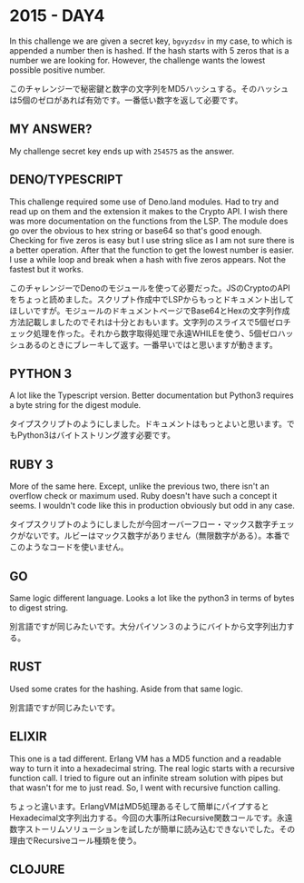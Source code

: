 # 2015 - DAY4

In this challenge we are given a secret key, `bgvyzdsv` in my case, to which is appended a number then is hashed. If the hash starts with 5 zeros that is a number we are looking for. However, the challenge wants the lowest possible positive number.

このチャレンジーで秘密鍵と数字の文字列をMD5ハッシュする。そのハッシュは5個のゼロがあれば有効です。一番低い数字を返して必要です。

## MY ANSWER?

My challenge secret key ends up with `254575` as the answer.

## DENO/TYPESCRIPT

This challenge required some use of Deno.land modules. Had to try and read up on them and the extension it makes to the Crypto API. I wish there was more documentation on the functions from the LSP. The module does go over the obvious to hex string or base64 so that's good enough. Checking for five zeros is easy but I use string slice as I am not sure there is a better operation. After that the function to get the lowest number is easier. I use a while loop and break when a hash with five zeros appears. Not the fastest but it works.

このチャレンジーでDenoのモジュールを使って必要だった。JSのCryptoのAPIをちょっと読めました。スクリプト作成中でLSPからもっとドキュメント出してほしいですが。モジュールのドキュメントページでBase64とHexの文字列作成方法記載しましたのでそれは十分とおもいます。文字列のスライスで5個ゼロチェック処理を作った。それから数字取得処理で永遠WHILEを使う、5個ゼロハッシュあるのときにブレーキして返す。一番早いではと思いますが動きます。

## PYTHON 3

A lot like the Typescript version. Better documentation but Python3 requires a byte string for the digest module.

タイプスクリプトのようにしました。ドキュメントはもっとよいと思います。でもPython3はバイトストリング渡す必要です。

## RUBY 3

More of the same here. Except, unlike the previous two, there isn't an overflow check or maximum used. Ruby doesn't have such a concept it seems. I wouldn't code like this in production obviously but odd in any case.

タイプスクリプトのようにしましたが今回オーバーフロー・マックス数字チェックがないです。ルビーはマックス数字がありません（無限数字がある）。本番でこのようなコードを使いません。

## GO

Same logic different language. Looks a lot like the python3 in terms of bytes to digest string.

別言語ですが同じみたいです。大分パイソン３のようにバイトから文字列出力する。

## RUST

Used some crates for the hashing. Aside from that same logic.

別言語ですが同じみたいです。

## ELIXIR

This one is a tad different. Erlang VM has a MD5 function and a readable way to turn it into a hexadecimal string. The real logic starts with a recursive function call. I tried to figure out an infinite stream solution with pipes but that wasn't for me to just read. So, I went with recursive function calling.

ちょっと違います。ErlangVMはMD5処理あるそして簡単にパイプするとHexadecimal文字列出力する。今回の大事所はRecursive関数コールです。永遠数字ストーリムソリューションを試したが簡単に読み込むできないでした。その理由でRecursiveコール種類を使う。

## CLOJURE


